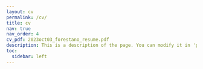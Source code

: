```yaml
---
layout: cv
permalink: /cv/
title: cv
nav: true
nav_order: 4
cv_pdf: 2023oct03_forestano_resume.pdf
description: This is a description of the page. You can modify it in 'pages/_cv.md'. You can also change or remove the top pdf download button.
toc:
  sidebar: left
---
```

